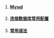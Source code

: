 1. #### [Mysql](/sql/mysql.md)
2. #### [连接数据库常用配置](/sql/lian-jie-shu-ju-ku-chang-yong-pei-zhi.md)
3. #### [常用语法](/sql/chang-yong-yu-fa.md)

#### 



